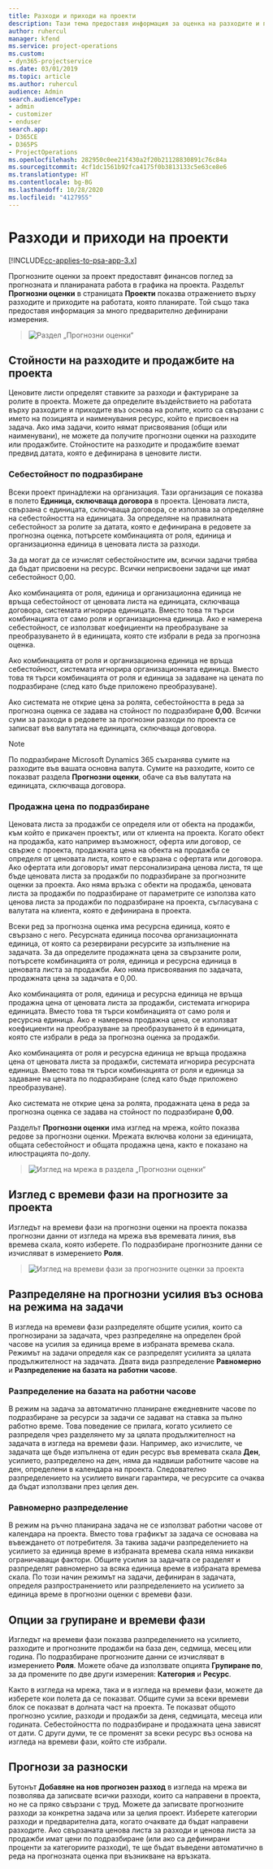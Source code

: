 ```yaml
---
title: Разходи и приходи на проекти
description: Тази тема предоставя информация за оценка на разходите и приходите на проект.
author: ruhercul
manager: kfend
ms.service: project-operations
ms.custom:
- dyn365-projectservice
ms.date: 03/01/2019
ms.topic: article
ms.author: ruhercul
audience: Admin
search.audienceType:
- admin
- customizer
- enduser
search.app:
- D365CE
- D365PS
- ProjectOperations
ms.openlocfilehash: 282950c0ee21f430a2f20b21128830891c76c84a
ms.sourcegitcommit: 4cf1dc1561b92fca4175f0b3813133c5e63ce8e6
ms.translationtype: HT
ms.contentlocale: bg-BG
ms.lasthandoff: 10/28/2020
ms.locfileid: "4127955"
---
```

# <a name="project-costs-and-revenue"></a>Разходи и приходи на проекти

[!INCLUDE[cc-applies-to-psa-app-3.x](../includes/cc-applies-to-psa-app-3x.md)]

Прогнозните оценки за проект предоставят финансов поглед за прогнозната и планираната работа в графика на проекта. Разделът **Прогнозни оценки** в страницата **Проекти** показва отражението върху разходите и приходите на работата, която планирате. Той също така предоставя информация за много предварително дефинирани измерения. 

> ![Раздел „Прогнозни оценки“](media/project-5.png)

## <a name="cost-and-sales-values-of-the-project"></a>Стойности на разходите и продажбите на проекта

Ценовите листи определят ставките за разходи и фактуриране за ролите в проекта. Можете да определите въздействието на работата върху разходите и приходите въз основа на ролите, които са свързани с името на позицията и наименувания ресурс, който е присвоен на задача. Ако има задачи, които нямат присвоявания (общи или наименувани), не можете да получите прогнозни оценки на разходите или продажбите. Стойностите на разходите и продажбите вземат предвид датата, която е дефинирана в ценовите листи.

### <a name="default-cost-price"></a>Себестойност по подразбиране  

Всеки проект принадлежи на организация. Тази организация се показва в полето **Единица, сключваща договора** в проекта. Ценовата листа, свързана с единицата, сключваща договора, се използва за определяне на себестойността на единицата. За определяне на правилната себестойност за ролите за датата, която е дефинирана в редовете за прогнозна оценка, потърсете комбинацията от роля, единица и организационна единица в ценовата листа за разходи. 

За да могат да се изчислят себестойностите им, всички задачи трябва да бъдат присвоени на ресурс. Всички неприсвоени задачи ще имат себестойност 0,00.

Ако комбинацията от роля, единица и организационна единица не връща себестойност от ценовата листа на единицата, сключваща договора, системата игнорира единицата. Вместо това тя търси комбинацията от само роля и организационна единица. Ако е намерена себестойност, се използват коефициенти на преобразуване за преобразуването й в единицата, която сте избрали в реда за прогнозна оценка.

Ако комбинацията от роля и организационна единица не връща себестойност, системата игнорира организационната единица. Вместо това тя търси комбинацията от роля и единица за задаване на цената по подразбиране (след като бъде приложено преобразуване).

Ако системата не открие цена за ролята, себестойността в реда за прогнозна оценка се задава на стойност по подразбиране **0,00**. Всички суми за разходи в редовете за прогнозни разходи по проекта се записват във валутата на единицата, сключваща договора.

> [!NOTE]
> По подразбиране Microsoft Dynamics 365 съхранява сумите на разходите във вашата основна валута. Сумите на разходите, които се показват раздела **Прогнозни оценки**, обаче са във валутата на единицата, сключваща договора.  

### <a name="default-sales-price"></a>Продажна цена по подразбиране 

Ценовата листа за продажби се определя или от обекта на продажби, към който е прикачен проектът, или от клиента на проекта. Когато обект на продажба, като например възможност, оферта или договор, се свърже с проекта, продажната цена на обекта на продажба се определя от ценовата листа, която е свързана с офертата или договора. Ако офертата или договорът имат персонализирана ценова листа, тя ще бъде ценовата листа за продажби по подразбиране за прогнозните оценки за проекта. Ако няма връзка с обекти на продажба, ценовата листа за продажби по подразбиране от параметрите се използва като ценова листа за продажби по подразбиране на проекта, съгласувана с валутата на клиента, която е дефинирана в проекта.

Всеки ред за прогнозна оценка има ресурсна единица, която е свързано с него. Ресурсната единица посочва организационната единица, от която са резервирани ресурсите за изпълнение на задачата. За да определите продажната цена за свързаните роли, потърсете комбинацията от роля, единица и ресурсна единица в ценовата листа за продажби. Ако няма присвоявания по задачата, продажната цена за задачата е 0,00.

Ако комбинацията от роля, единица и ресурсна единица не връща продажна цена от ценовата листа за продажби, системата игнорира единицата. Вместо това тя търси комбинацията от само роля и ресурсна единица. Ако е намерена продажна цена, се използват коефициенти на преобразуване за преобразуването й в единицата, която сте избрали в реда за прогнозна оценка за продажби. 

Ако комбинацията от роля и ресурсна единица не връща продажна цена от ценовата листа за продажби, системата игнорира ресурсната единица. Вместо това тя търси комбинацията от роля и единица за задаване на цената по подразбиране (след като бъде приложено преобразуване).

Ако системата не открие цена за ролята, продажната цена в реда за прогнозна оценка се задава на стойност по подразбиране **0,00**.

Разделът **Прогнозни оценки** има изглед на мрежа, който показва редове за прогнозни оценки. Мрежата включва колони за единицата, общата себестойност и общата продажна цена, както е показано на илюстрацията по-долу. 

> ![Изглед на мрежа в раздела „Прогнозни оценки“](media/project-6.png)

## <a name="time-phased-view-of-project-estimates"></a>Изглед с времеви фази на прогнозите за проекта

Изгледът на времеви фази на прогнозни оценки на проекта показва прогнозни данни от изгледа на мрежа във времевата линия, във времева скала, която изберете. По подразбиране прогнозните данни се изчисляват в измерението **Роля**.

> ![Изглед на времеви фази за прогнозните оценки за проекта](media/project-7.png)

## <a name="allocating-estimated-effort-based-on-the-task-mode"></a>Разпределяне на прогнозни усилия въз основа на режима на задачи

В изгледа на времеви фази разпределяте общите усилия, които са прогнозирани за задачата, чрез разпределяне на определен брой часове на усилия за единица време в избраната времева скала. Режимът на задачи определя как се разпределят усилията за цялата продължителност на задачата. Двата вида разпределение **Равномерно** и **Разпределение на базата на работни часове**.

### <a name="work-hours-based-allocation"></a>Разпределение на базата на работни часове
 
В режим на задача за автоматично планиране ежедневните часове по подразбиране за ресурси за задачи се задават на ставка за пълно работно време. Това поведение се прилага, когато усилието се разпределя чрез разделянето му за цялата продължителност на задачата в изгледа на времеви фази. Например, ако изчислите, че задачата ще бъде изпълнена от един ресурс във времевата скала **Ден**, усилието, разпределено на ден, няма да надвиши работните часове на ден, определени в календара на проекта. Следователно разпределението на усилието винаги гарантира, че ресурсите са очаква да бъдат използвани през целия ден.

### <a name="even-allocation"></a>Равномерно разпределение

В режим на ръчно планирана задача не се използват работни часове от календара на проекта. Вместо това графикът за задача се основава на въвеждането от потребителя. За такива задачи разпределението на усилието за единица време в избраната времева скала няма никакви ограничаващи фактори. Общите усилия за задачата се разделят и разпределят равномерно за всяка единица време в избраната времева скала. По този начин режимът на задачи, дефиниран в задачата, определя разпространението или разпределението на усилието за единица време в прогнозни оценки с времеви фази.

## <a name="grouping-and-time-phasing-options"></a>Опции за групиране и времеви фази

Изгледът на времеви фази показва разпределението на усилието, разходите и прогнозните продажби на база ден, седмица, месец или година. По подразбиране прогнозните данни се изчисляват в измерението **Роля**. Можете обаче да използвате опцията **Групиране по**, за да промените по две други измерения: **Категория** и **Ресурс**.

Както в изгледа на мрежа, така и в изгледа на времеви фази, можете да изберете кои полета да се показват. Общите суми за всеки времеви блок се показват в долната част на проекта. Те показват общото прогнозно усилие, разходи и продажби за деня, седмицата, месеца или годината. Себестойността по подразбиране и продажната цена зависят от дати. С други думи, те се променят за всеки ресурс въз основа на изгледа на времеви фази, който сте избрали.

## <a name="expense-estimates"></a>Прогнози за разноски

Бутонът **Добавяне на нов прогнозен разход** в изгледа на мрежа ви позволява да записвате всички разходи, които са направени в проекта, но не са пряко свързани с труд. Можете да записвате прогнозните разходи за конкретна задача или за целия проект. Изберете категории разходи и предварителна дата, когато очаквате да бъдат направени разходите. Ако свързаната ценова листа за разходи и ценова листа за продажби имат цени по подразбиране (или ако са дефинирани проценти за категориите разходи), те ще бъдат въведени автоматично в реда на прогнозната оценка при възникване на връзката.
